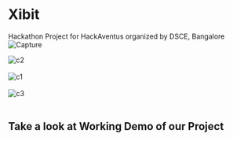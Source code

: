 # Xibit

Hackathon Project for HackAventus organized by DSCE, Bangalore
![Capture](https://github.com/k8wi/DSCE-hackathon-Vikasana/assets/95972832/5912e2e7-38db-49e9-a463-99b1b8877aef)

![c2](https://github.com/k8wi/DSCE-hackathon-Vikasana/assets/95972832/ba6151d0-de21-4a89-b676-bcd1e0e92771)
<br><br>
![c1](https://github.com/k8wi/DSCE-hackathon-Vikasana/assets/95972832/653d028d-cec5-4834-aea3-b554815f3d62)
<br><br>
![c3](https://github.com/k8wi/DSCE-hackathon-Vikasana/assets/95972832/08c439ed-290e-419e-9025-3c0d5db3f8e9)
<br><br>

## Take a look at  Working Demo of our Project


